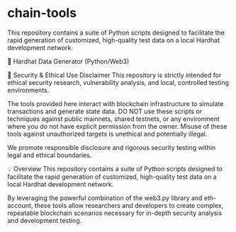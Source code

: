 # chain-tools
This repository contains a suite of Python scripts designed to facilitate the rapid generation of customized, high-quality test data on a local Hardhat development network.

🐍 Hardhat Data Generator (Python/Web3)

🚨 Security & Ethical Use Disclaimer
This repository is strictly intended for ethical security research, vulnerability analysis, and local, controlled testing environments.

The tools provided here interact with blockchain infrastructure to simulate transactions and generate state data. DO NOT use these scripts or techniques against public mainnets, shared testnets, or any environment where you do not have explicit permission from the owner. Misuse of these tools against unauthorized targets is unethical and potentially illegal.

We promote responsible disclosure and rigorous security testing within legal and ethical boundaries.

💡 Overview
This repository contains a suite of Python scripts designed to facilitate the rapid generation of customized, high-quality test data on a local Hardhat development network.

By leveraging the powerful combination of the web3.py library and eth-account, these tools allow researchers and developers to create complex, repeatable blockchain scenarios necessary for in-depth security analysis and development testing.
